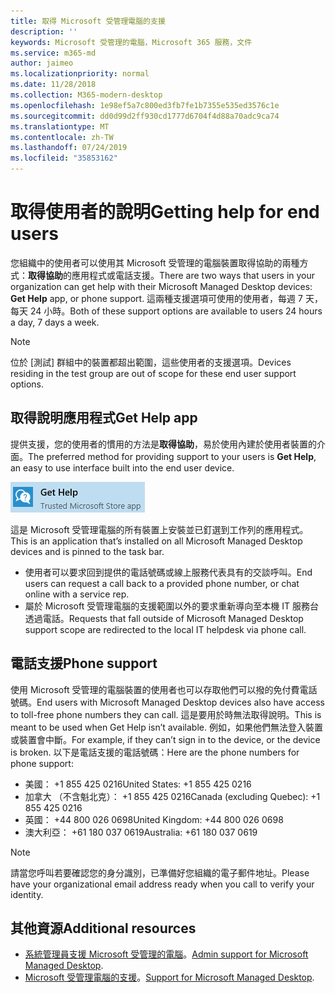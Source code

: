 ```yaml
---
title: 取得 Microsoft 受管理電腦的支援
description: ''
keywords: Microsoft 受管理的電腦，Microsoft 365 服務，文件
ms.service: m365-md
author: jaimeo
ms.localizationpriority: normal
ms.date: 11/28/2018
ms.collection: M365-modern-desktop
ms.openlocfilehash: 1e98ef5a7c800ed3fb7fe1b7355e535ed3576c1e
ms.sourcegitcommit: dd0d99d2ff930cd1777d6704f4d88a70adc9ca74
ms.translationtype: MT
ms.contentlocale: zh-TW
ms.lasthandoff: 07/24/2019
ms.locfileid: "35853162"
---
```

# <a name="getting-help-for-end-users"></a><span data-ttu-id="7ee3b-103">取得使用者的說明</span><span class="sxs-lookup"><span data-stu-id="7ee3b-103">Getting help for end users</span></span>

<span data-ttu-id="7ee3b-104">您組織中的使用者可以使用其 Microsoft 受管理的電腦裝置取得協助的兩種方式：**取得協助**的應用程式或電話支援。</span><span class="sxs-lookup"><span data-stu-id="7ee3b-104">There are two ways that users in your organization can get help with their Microsoft Managed Desktop devices: **Get Help** app, or phone support.</span></span> <span data-ttu-id="7ee3b-105">這兩種支援選項可使用的使用者，每週 7 天，每天 24 小時。</span><span class="sxs-lookup"><span data-stu-id="7ee3b-105">Both of these support options are available to users 24 hours a day, 7 days a week.</span></span> 
>[!NOTE]
><span data-ttu-id="7ee3b-106">位於 [測試] 群組中的裝置都超出範圍，這些使用者的支援選項。</span><span class="sxs-lookup"><span data-stu-id="7ee3b-106">Devices residing in the test group are out of scope for these end user support options.</span></span> 

## <a name="get-help-app"></a><span data-ttu-id="7ee3b-107">取得說明應用程式</span><span class="sxs-lookup"><span data-stu-id="7ee3b-107">Get Help app</span></span>

<span data-ttu-id="7ee3b-108">提供支援，您的使用者的慣用的方法是**取得協助**，易於使用內建於使用者裝置的介面。</span><span class="sxs-lookup"><span data-stu-id="7ee3b-108">The preferred method for providing support to your users is **Get Help**, an easy to use interface built into the end user device.</span></span>  

![取得說明](images/get-help.png)

<span data-ttu-id="7ee3b-110">這是 Microsoft 受管理電腦的所有裝置上安裝並已釘選到工作列的應用程式。</span><span class="sxs-lookup"><span data-stu-id="7ee3b-110">This is an application that’s installed on all Microsoft Managed Desktop devices and is pinned to the task bar.</span></span> 

- <span data-ttu-id="7ee3b-111">使用者可以要求回到提供的電話號碼或線上服務代表具有的交談呼叫。</span><span class="sxs-lookup"><span data-stu-id="7ee3b-111">End users can request a call back to a provided phone number, or chat online with a service rep.</span></span>
- <span data-ttu-id="7ee3b-112">屬於 Microsoft 受管理電腦的支援範圍以外的要求重新導向至本機 IT 服務台透過電話。</span><span class="sxs-lookup"><span data-stu-id="7ee3b-112">Requests that fall outside of Microsoft Managed Desktop support scope are redirected to the local IT helpdesk via phone call.</span></span>  

## <a name="phone-support"></a><span data-ttu-id="7ee3b-113">電話支援</span><span class="sxs-lookup"><span data-stu-id="7ee3b-113">Phone support</span></span>

<span data-ttu-id="7ee3b-114">使用 Microsoft 受管理的電腦裝置的使用者也可以存取他們可以撥的免付費電話號碼。</span><span class="sxs-lookup"><span data-stu-id="7ee3b-114">End users with Microsoft Managed Desktop devices also have access to toll-free phone numbers they can call.</span></span> <span data-ttu-id="7ee3b-115">這是要用於時無法取得說明。</span><span class="sxs-lookup"><span data-stu-id="7ee3b-115">This is meant to be used when Get Help isn’t available.</span></span> <span data-ttu-id="7ee3b-116">例如，如果他們無法登入裝置或裝置會中斷。</span><span class="sxs-lookup"><span data-stu-id="7ee3b-116">For example, if they can’t sign in to the device, or the device is broken.</span></span> <span data-ttu-id="7ee3b-117">以下是電話支援的電話號碼：</span><span class="sxs-lookup"><span data-stu-id="7ee3b-117">Here are the phone numbers for phone support:</span></span>

- <span data-ttu-id="7ee3b-118">美國： +1 855 425 0216</span><span class="sxs-lookup"><span data-stu-id="7ee3b-118">United States: +1 855 425 0216</span></span>
- <span data-ttu-id="7ee3b-119">加拿大 （不含魁北克）： +1 855 425 0216</span><span class="sxs-lookup"><span data-stu-id="7ee3b-119">Canada (excluding Quebec): +1 855 425 0216</span></span>
- <span data-ttu-id="7ee3b-120">英國： +44 800 026 0698</span><span class="sxs-lookup"><span data-stu-id="7ee3b-120">United Kingdom: +44 800 026 0698</span></span>
- <span data-ttu-id="7ee3b-121">澳大利亞： +61 180 037 0619</span><span class="sxs-lookup"><span data-stu-id="7ee3b-121">Australia: +61 180 037 0619</span></span>

>[!NOTE]
><span data-ttu-id="7ee3b-122">請當您呼叫若要確認您的身分識別，已準備好您組織的電子郵件地址。</span><span class="sxs-lookup"><span data-stu-id="7ee3b-122">Please have your organizational email address ready when you call to verify your identity.</span></span> 

## <a name="additional-resources"></a><span data-ttu-id="7ee3b-123">其他資源</span><span class="sxs-lookup"><span data-stu-id="7ee3b-123">Additional resources</span></span>
- <span data-ttu-id="7ee3b-124">[系統管理員支援 Microsoft 受管理的電腦](admin-support.md)。</span><span class="sxs-lookup"><span data-stu-id="7ee3b-124">[Admin support for Microsoft Managed Desktop](admin-support.md).</span></span> 
- <span data-ttu-id="7ee3b-125">[Microsoft 受管理電腦的支援](../service-description/support.md)。</span><span class="sxs-lookup"><span data-stu-id="7ee3b-125">[Support for Microsoft Managed Desktop](../service-description/support.md).</span></span>
